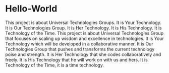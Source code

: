 # Hello-World
This project is about Universal Technologies Groups. It is Your Technology. It is Our Technologies Group. It is Her Technology. It is His Technology. It is Technology of the Time.
This project is about Universal Technologies Group that focuses on scaling up wisdom and excellence in technologies. It is Your Technology which will be developed in a collaborative manner. It is Our Technologies Group that pushes and transforms the current technology poise and strength. It is Her Technology that she codes collaboratively and freely. It is His Technology that he will work on with us and hers. It is Technology of the Time, it is a time technology.
